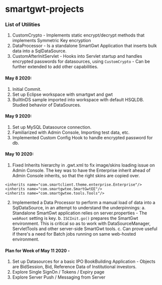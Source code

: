 # smartgwt-projects

### List of Utilities
1. CustomCrypto - Implements static encrypt/decrypt methods that implements Symmetric Key encryption
2. DataProcessor - Is a standalone SmartGwt Application that inserts bulk data into a SqlDataSource.
3. CustomAfterInitServlet - Hooks into Servlet startup and handles encrypted passwords for datasources, using ```CustomCrypto``` - Can be further extended to add other capabilities. 

#### May 8 2020:       
1. Initial Commit.  
2. Set up Eclipse workspace with smartgwt and gwt 
3. BuiltInDS sample imported into workspace with default HSQLDB. Studied behavior of DataSources.

#### May 9 2020:
1. Set up MySQL Datasource connection.
2. Familiarized with Admin Console, Importing test data, etc.
3. Implemented Custom Config Hook to handle encrypted password for db.
                  
#### May 10 2020:
1. Fixed Inherits hierarchy in .gwt.xml to fix image/skins loading issue on Admin Console.
  The key was to have the Enterprise inherit ahead of Admin Console inherits, so that the right skins are copied over.
  ```
  <inherits name="com.smartclient.theme.enterprise.Enterprise"/>
  <inherits name="com.smartgwtee.SmartGwtEE"/>
  <inherits name="com.smartgwtee.tools.Tools"/>
  ```
2. Implemented a Data Processor to perform a manual load of data into a SqlDataSource, in an attempt to understand the underpinnings:
    a. Standalone SmartGwt application relies on server.properties - The ```webRoot``` setting is key.
    b. ```ISCInit.go()``` prepares the SmartGwt environment. This is critical so as to work with DataSourceManager, ServletTools and other server-side SmartGwt tools.
    c. Can prove useful if there's a need for Batch jobs running on same web-hosted environment. 


#### Plan for Week of May 11 2020 -
1. Set up Datasources for a basic IPO BookBuilding Application - Objects are BidSession, Bid, Reference Data of Institutional investors.
2. Explore Single SignOn / Tokens / Expiry page
3. Explore Server Push / Messaging from Server
